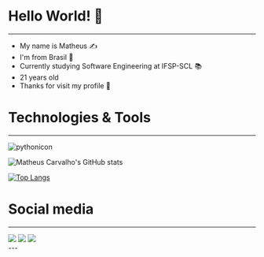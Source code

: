 # Hello World! 👋
---
- My name is Matheus ✍️
- I'm from Brasil 🧐
- Currently studying Software Engineering at IFSP-SCL 📚
- 21 years old
- Thanks for visit my profile 🥹

# Technologies & Tools 
---
![pythonicon](https://img.shields.io/badge/Python-3776AB?style=for-the-badge&logo=python&logoColor=white)

![Matheus Carvalho's GitHub stats](https://github-readme-stats.vercel.app/api?username=ogimacode&show_icons=true&theme=midnight-purple)

[![Top Langs](https://github-readme-stats.vercel.app/api/top-langs/?username=ogimacode&layout=donut&theme=midnight-purple)](https://github.com/anuraghazra/github-readme-stats)

# Social media
---
<div> 
  <a href="https://www.instagram.com/_mhenriquecarvalho/" target="_blank"><img src="https://img.shields.io/badge/-Instagram-%23E4405F?style=for-the-badge&logo=instagram&logoColor=white" target="_blank"></a>
  <a href = "mailto:souza.carvalho1@aluno.ifsp.edu.br"><img src="https://img.shields.io/badge/-Gmail-%23333?style=for-the-badge&logo=gmail&logoColor=white" target="_blank"></a>
  <a href="https://www.linkedin.com/in/matheus-carvalho-353525273/" target="_blank"><img src="https://img.shields.io/badge/-LinkedIn-%230077B5?style=for-the-badge&logo=linkedin&logoColor=white" target="_blank"></a>
   
</div>
---